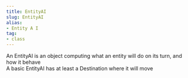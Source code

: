 ```yaml
---
title: EntityAI
slug: EntityAI
alias: 
- Entity A I
tag: 
- class
---
```

An EntityAI is an object computing what an entity will do on its turn, and how it behave\
A basic EntityAI has at least a Destination where it will move
